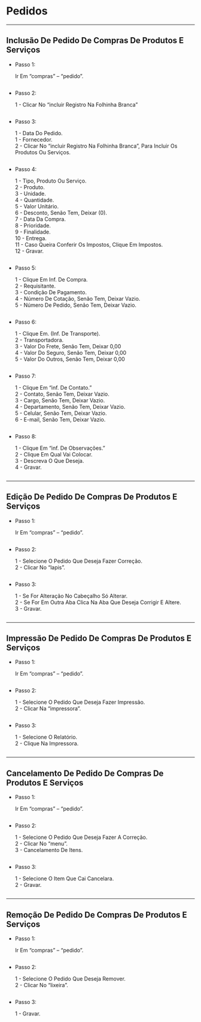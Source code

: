 # Pedidos

***

## Inclusão De Pedido De Compras De Produtos E Serviços

*   Passo 1:

    Ir Em “compras” – “pedido”.

<figure><img src="../../.gitbook/assets/image (29) (1) (1) (1) (1).png" alt=""><figcaption></figcaption></figure>

*   Passo 2:

    1 - Clicar No “incluir Registro Na Folhinha Branca”

<figure><img src="../../.gitbook/assets/image (1) (1) (1) (1) (1) (1) (1) (1) (1) (1) (1) (1).png" alt=""><figcaption></figcaption></figure>

*   Passo 3:

    1 - Data Do Pedido.\
    1 - Fornecedor.\
    2 - Clicar No “incluir Registro Na Folhinha Branca”, Para Incluir Os Produtos Ou Serviços.

<figure><img src="../../.gitbook/assets/image (2) (1) (1) (1) (1) (1) (1) (1) (1) (1) (1) (1).png" alt=""><figcaption></figcaption></figure>

*   Passo 4:

    1 - Tipo, Produto Ou Serviço.\
    2 - Produto.\
    3 - Unidade.\
    4 - Quantidade.\
    5 - Valor Unitário.\
    6 - Desconto, Senão Tem, Deixar (0).\
    7 - Data Da Compra.\
    8 - Prioridade.\
    9 - Finalidade.\
    10 - Entrega.\
    11 - Caso Queira Conferir Os Impostos, Clique Em Impostos.\
    12 - Gravar.

<figure><img src="../../.gitbook/assets/image (3) (1) (1) (1) (1) (1) (1) (1) (1) (1) (1) (1).png" alt=""><figcaption></figcaption></figure>

*   Passo 5:

    1 - Clique Em Inf. De Compra.\
    2 - Requisitante.\
    3 - Condição De Pagamento.\
    4 - Número De Cotação, Senão Tem, Deixar Vazio.\
    5 - Número De Pedido, Senão Tem, Deixar Vazio.

<figure><img src="../../.gitbook/assets/image (4) (1) (1) (1) (1) (1) (1) (1) (1) (1) (1).png" alt=""><figcaption></figcaption></figure>

*   Passo 6:

    1 - Clique Em. (Inf. De Transporte).\
    2 - Transportadora.\
    3 - Valor Do Frete, Senão Tem, Deixar 0,00\
    4 - Valor Do Seguro, Senão Tem, Deixar 0,00\
    5 - Valor Do Outros, Senão Tem, Deixar 0,00

<figure><img src="../../.gitbook/assets/image (5) (1) (1) (1) (1) (1) (1) (1) (1) (1) (1).png" alt=""><figcaption></figcaption></figure>

*   Passo 7:

    1 - Clique Em “inf. De Contato.”\
    2 - Contato, Senão Tem, Deixar Vazio.\
    3 - Cargo, Senão Tem, Deixar Vazio.\
    4 - Departamento, Senão Tem, Deixar Vazio.\
    5 - Celular, Senão Tem, Deixar Vazio.\
    6 - E-mail, Senão Tem, Deixar Vazio.

<figure><img src="../../.gitbook/assets/image (6) (1) (1) (1) (1) (1) (1) (1) (1) (1).png" alt=""><figcaption></figcaption></figure>

*   Passo 8:

    1 - Clique Em “inf. De Observações.”\
    2 - Clique Em Qual Vai Colocar.\
    3 - Descreva O Que Deseja.\
    4 - Gravar.

<figure><img src="../../.gitbook/assets/image (7) (1) (1) (1) (1) (1) (1) (1) (1) (1).png" alt=""><figcaption></figcaption></figure>

***

## Edição De Pedido De Compras De Produtos E Serviços

*   Passo 1:

    Ir Em “compras” – “pedido”.

<figure><img src="../../.gitbook/assets/image (8) (1) (1) (1) (1) (1) (1) (1) (1) (1).png" alt=""><figcaption></figcaption></figure>

*   Passo 2:

    1 - Selecione O Pedido Que Deseja Fazer Correção.\
    2 - Clicar No “lapis”.

<figure><img src="../../.gitbook/assets/image (9) (1) (1) (1) (1) (1) (1) (1) (1).png" alt=""><figcaption></figcaption></figure>

*   Passo 3:

    1 - Se For Alteração No Cabeçalho Só Alterar.\
    2 - Se For Em Outra Aba Clica Na Aba Que Deseja Corrigir E Altere.\
    3 - Gravar.

<figure><img src="../../.gitbook/assets/image (10) (1) (1) (1) (1) (1) (1) (1).png" alt=""><figcaption></figcaption></figure>

***

## Impressão De Pedido De Compras De Produtos E Serviços

*   Passo 1:

    Ir Em “compras” – “pedido”.

<figure><img src="../../.gitbook/assets/image (12) (1) (1) (1) (1) (1).png" alt=""><figcaption></figcaption></figure>

*   Passo 2:

    1 - Selecione O Pedido Que Deseja Fazer Impressão.\
    2 - Clicar Na “impressora”.

<figure><img src="../../.gitbook/assets/image (13) (1) (1) (1) (1) (1).png" alt=""><figcaption></figcaption></figure>

*   Passo 3:

    1 - Selecione O Relatório.\
    2 - Clique Na Impressora.

<figure><img src="../../.gitbook/assets/image (14) (1) (1) (1) (1) (1).png" alt=""><figcaption></figcaption></figure>

***

## Cancelamento De Pedido De Compras De Produtos E Serviços

*   Passo 1:

    Ir Em “compras” – “pedido”.

<figure><img src="../../.gitbook/assets/image (15) (1) (1) (1) (1) (1).png" alt=""><figcaption></figcaption></figure>

*   Passo 2:

    1 - Selecione O Pedido Que Deseja Fazer A Correção.\
    2 - Clicar No “menu”.\
    3 - Cancelamento De Itens.

<figure><img src="../../.gitbook/assets/image (16) (1) (1) (1) (1) (1).png" alt=""><figcaption></figcaption></figure>

*   Passo 3:

    1 - Selecione O Item Que Cai Cancelara.\
    2 - Gravar.

<figure><img src="../../.gitbook/assets/image (17) (1) (1) (1) (1) (1).png" alt=""><figcaption></figcaption></figure>

***

## Remoção De Pedido De Compras De Produtos E Serviços

*   Passo 1:

    Ir Em “compras” – “pedido”.

<figure><img src="../../.gitbook/assets/image (18) (1) (1) (1) (1) (1).png" alt=""><figcaption></figcaption></figure>

*   Passo 2:

    1 - Selecione O Pedido Que Deseja Remover.\
    2 - Clicar No “lixeira”.

<figure><img src="../../.gitbook/assets/image (19) (1) (1) (1) (1) (1).png" alt=""><figcaption></figcaption></figure>

*   Passo 3:

    1 - Gravar.

<figure><img src="../../.gitbook/assets/image (234).png" alt=""><figcaption></figcaption></figure>
